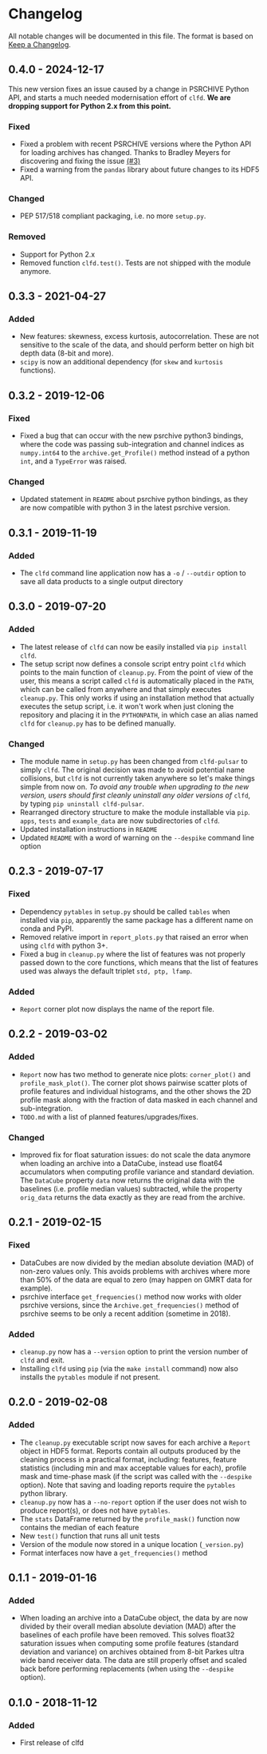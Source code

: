 # Changelog
All notable changes will be documented in this file. The format is based on [Keep a Changelog](https://keepachangelog.com/en/1.0.0/).


## 0.4.0 - 2024-12-17

This new version fixes an issue caused by a change in PSRCHIVE Python API, and starts a much needed modernisation effort of `clfd`. **We are dropping support for Python 2.x from this point.**

### Fixed

- Fixed a problem with recent PSRCHIVE versions where the Python API for loading archives has changed. Thanks to Bradley Meyers for discovering and fixing the issue [(#3)](https://github.com/v-morello/clfd/issues/3)
- Fixed a warning from the `pandas` library about future changes to its HDF5 API.

### Changed

- PEP 517/518 compliant packaging, i.e. no more `setup.py`.

### Removed

- Support for Python 2.x
- Removed function `clfd.test()`. Tests are not shipped with the module anymore.


## 0.3.3 - 2021-04-27
### Added
- New features: skewness, excess kurtosis, autocorrelation. These are not sensitive to the scale of the data, and should perform better on high bit depth data (8-bit and more).
- `scipy` is now an additional dependency (for `skew` and `kurtosis` functions).


## 0.3.2 - 2019-12-06
### Fixed
- Fixed a bug that can occur with the new psrchive python3 bindings, where the code was passing sub-integration and channel indices as `numpy.int64` to the `archive.get_Profile()` method instead of a python `int`, and a `TypeError` was raised.

### Changed
- Updated statement in `README` about psrchive python bindings, as they are now compatible with python 3 in the latest psrchive version.

## 0.3.1 - 2019-11-19
### Added
- The `clfd` command line application now has a `-o` / `--outdir` option to save all data products to a single output directory

## 0.3.0 - 2019-07-20
### Added
- The latest release of `clfd` can now be easily installed via `pip install clfd`. 
- The setup script now defines a console script entry point `clfd` which points to the main function of `cleanup.py`. From the point of view of the user, this means a script called `clfd` is automatically placed in the `PATH`, which can be called from anywhere and that simply executes `cleanup.py`. This only works if using an installation method that actually executes the setup script, i.e. it won't work when just cloning the repository and placing it in the `PYTHONPATH`, in which case an alias named `clfd` for `cleanup.py` has to be defined manually.

### Changed
- The module name in `setup.py` has been changed from `clfd-pulsar` to simply `clfd`. The original decision was made to avoid potential name collisions, but `clfd` is not currently taken anywhere so let's make things simple from now on. *To avoid any trouble when upgrading to the new version, users should first cleanly uninstall any older versions of* `clfd`, by typing `pip uninstall clfd-pulsar`.
- Rearranged directory structure to make the module installable via `pip`. `apps`, `tests` and `example_data` are now subdirectories of `clfd`.
- Updated installation instructions in `README`
- Updated `README` with a word of warning on the `--despike` command line option

## 0.2.3 - 2019-07-17
### Fixed
- Dependency ``pytables`` in ``setup.py`` should be called ``tables`` when installed via ``pip``, apparently the same package has a different name on conda and PyPI.
- Removed relative import in ``report_plots.py`` that raised an error when using ``clfd`` with python 3+.
- Fixed a bug in ``cleanup.py`` where the list of features was not properly passed down to the core functions, which means that the list of features used was always the default triplet ``std, ptp, lfamp``.

### Added
- ``Report`` corner plot now displays the name of the report file.

## 0.2.2 - 2019-03-02
### Added
- ``Report`` now has two method to generate nice plots: ``corner_plot()`` and ``profile_mask_plot()``. The corner plot shows pairwise scatter plots of profile features and individual histograms, and the other shows the 2D profile mask along with the fraction of data masked in each channel and sub-integration.
- ``TODO.md`` with a list of planned features/upgrades/fixes.

### Changed
- Improved fix for float saturation issues: do not scale the data anymore when loading an archive into a DataCube, instead use float64 accumulators when computing profile variance and standard deviation. The ``DataCube`` property ``data`` now returns the original data with the baselines (i.e. profile median values) subtracted, while the property ``orig_data`` returns the data exactly as they are read from the archive.

## 0.2.1 - 2019-02-15
### Fixed
- DataCubes are now divided by the median absolute deviation (MAD) of non-zero values only. This avoids problems with archives where more than 50% of the data are equal to zero (may happen on GMRT data for example).
- psrchive interface ``get_frequencies()`` method now works with older psrchive versions, since the ``Archive.get_frequencies()`` method of psrchive seems to be only a recent addition (sometime in 2018).

### Added
- ``cleanup.py`` now has a ``--version`` option to print the version number of ``clfd`` and exit.
- Installing ``clfd`` using ``pip`` (via the ``make install`` command) now also installs the ``pytables`` module if not present.

## 0.2.0 - 2019-02-08
### Added
- The ``cleanup.py`` executable script now saves for each archive a ``Report`` object in HDF5 format. Reports contain all outputs produced by the cleaning process in a practical format, including: features, feature statistics (including min and max acceptable values for each), profile mask and time-phase mask (if the script was called with the ``--despike`` option). Note that saving and loading reports require the ``pytables`` python library.
- ``cleanup.py`` now has a ``--no-report`` option if the user does not wish to produce report(s), or does not have ``pytables``.
- The ``stats`` DataFrame returned by the ``profile_mask()`` function now contains the median of each feature
- New ``test()`` function that runs all unit tests
- Version of the module now stored in a unique location (``_version.py``)
- Format interfaces now have a ``get_frequencies()`` method

## 0.1.1 - 2019-01-16
### Added
- When loading an archive into a DataCube object, the data by are now divided by their overall median absolute deviation (MAD) after the baselines of each profile have been removed. This solves float32 saturation issues when computing some profile features (standard deviation and variance) on archives obtained from 8-bit Parkes ultra wide band receiver data. The data are still properly offset and scaled back before performing replacements (when using the `--despike` option).

## 0.1.0 - 2018-11-12
### Added
- First release of clfd